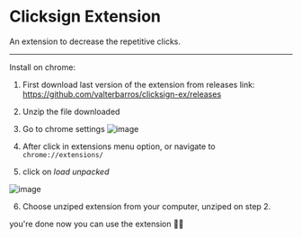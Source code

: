 # Clicksign Extension
An extension to decrease the repetitive clicks.

---

Install on chrome:

1. First download last version of the extension from releases link: https://github.com/valterbarros/clicksign-ex/releases
2. Unzip the file downloaded
3. Go to chrome settings
![image](https://github.com/valterbarros/clicksign-ex/assets/17336201/9d98a651-6122-42a6-86ee-25c26e1dd64f)

4. After click in extensions menu option, or navigate to `chrome://extensions/`
5. click on _load unpacked_

![image](https://github.com/valterbarros/clicksign-ex/assets/17336201/ad311fe6-5627-4ae7-9c34-a474c1919c44)

6. Choose unziped extension from your computer, unziped on step 2.

you're done now you can use the extension 🥳🥳
